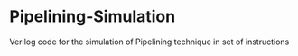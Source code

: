# Pipelining-Simulation

Verilog code for the simulation of Pipelining technique in set of instructions
